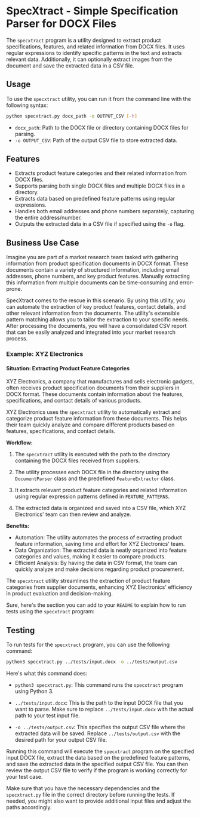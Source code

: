 # SpecXtract - Simple Specification Parser for DOCX Files

The `specxtract` program is a utility designed to extract product specifications, features, and related information from DOCX files. It uses regular expressions to identify specific patterns in the text and extracts relevant data. Additionally, it can optionally extract images from the document and save the extracted data in a CSV file.

## Usage

To use the `specxtract` utility, you can run it from the command line with the following syntax:

```bash
python specxtract.py docx_path -o OUTPUT_CSV [-h]
```

- `docx_path`: Path to the DOCX file or directory containing DOCX files for parsing.
- `-o OUTPUT_CSV`: Path of the output CSV file to store extracted data.

## Features

- Extracts product feature categories and their related information from DOCX files.
- Supports parsing both single DOCX files and multiple DOCX files in a directory.
- Extracts data based on predefined feature patterns using regular expressions.
- Handles both email addresses and phone numbers separately, capturing the entire address/number.
- Outputs the extracted data in a CSV file if specified using the `-o` flag.

## Business Use Case

Imagine you are part of a market research team tasked with gathering information from product specification documents in DOCX format. These documents contain a variety of structured information, including email addresses, phone numbers, and key product features. Manually extracting this information from multiple documents can be time-consuming and error-prone.

SpecXtract comes to the rescue in this scenario. By using this utility, you can automate the extraction of key product features, contact details, and other relevant information from the documents. The utility's extensible pattern matching allows you to tailor the extraction to your specific needs. After processing the documents, you will have a consolidated CSV report that can be easily analyzed and integrated into your market research process.

### Example: XYZ Electronics

#### Situation: Extracting Product Feature Categories

XYZ Electronics, a company that manufactures and sells electronic gadgets, often receives product specification documents from their suppliers in DOCX format. These documents contain information about the features, specifications, and contact details of various products.

XYZ Electronics uses the `specxtract` utility to automatically extract and categorize product feature information from these documents. This helps their team quickly analyze and compare different products based on features, specifications, and contact details.

**Workflow:**

1. The `specxtract` utility is executed with the path to the directory containing the DOCX files received from suppliers.

2. The utility processes each DOCX file in the directory using the `DocumentParser` class and the predefined `FeatureExtractor` class.

3. It extracts relevant product feature categories and related information using regular expression patterns defined in `FEATURE_PATTERNS`.

4. The extracted data is organized and saved into a CSV file, which XYZ Electronics' team can then review and analyze.

**Benefits:**

- Automation: The utility automates the process of extracting product feature information, saving time and effort for XYZ Electronics' team.
- Data Organization: The extracted data is neatly organized into feature categories and values, making it easier to compare products.
- Efficient Analysis: By having the data in CSV format, the team can quickly analyze and make decisions regarding product procurement.

The `specxtract` utility streamlines the extraction of product feature categories from supplier documents, enhancing XYZ Electronics' efficiency in product evaluation and decision-making.

Sure, here's the section you can add to your `README` to explain how to run tests using the `specxtract` program:

## Testing

To run tests for the `specxtract` program, you can use the following command:

```bash
python3 specxtract.py ../tests/input.docx -o ../tests/output.csv
```

Here's what this command does:

- `python3 specxtract.py`: This command runs the `specxtract` program using Python 3.

- `../tests/input.docx`: This is the path to the input DOCX file that you want to parse. Make sure to replace `../tests/input.docx` with the actual path to your test input file.

- `-o ../tests/output.csv`: This specifies the output CSV file where the extracted data will be saved. Replace `../tests/output.csv` with the desired path for your output CSV file.

Running this command will execute the `specxtract` program on the specified input DOCX file, extract the data based on the predefined feature patterns, and save the extracted data in the specified output CSV file. You can then review the output CSV file to verify if the program is working correctly for your test case.

Make sure that you have the necessary dependencies and the `specxtract.py` file in the correct directory before running the tests. If needed, you might also want to provide additional input files and adjust the paths accordingly.
